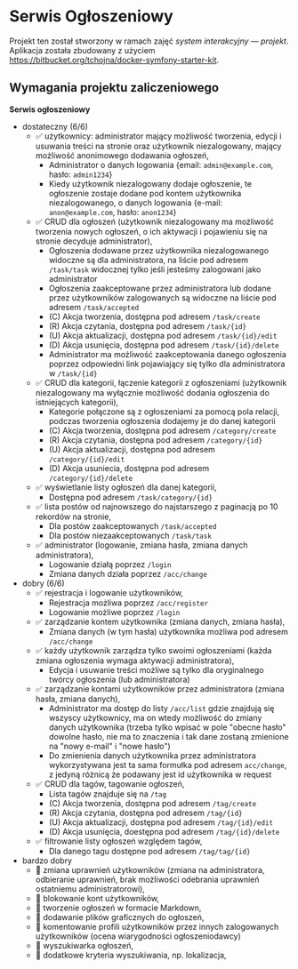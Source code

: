 
# Serwis Ogłoszeniowy

Projekt ten został stworzony w ramach zajęć _system interakcyjny — projekt_. Aplikacja została zbudowany z użyciem https://bitbucket.org/tchojna/docker-symfony-starter-kit.


## Wymagania projektu zaliczeniowego

**Serwis ogłoszeniowy**

 - dostateczny (6/6)
   - ✅ użytkownicy: administrator mający możliwość tworzenia, edycji i usuwania treści na stronie oraz użytkownik niezalogowany, mający możliwość anonimowego dodawania ogłoszeń,
     - Administrator o danych logowania {email: `admin@example.com`, hasło: `admin1234`}
     - Kiedy użytkownik niezalogowany dodaje ogłoszenie, te ogłoszenie zostaje dodane pod kontem użytkownika niezalogowanego, o danych logowania {e-mail: `anon@example.com`, hasło: `anon1234`}
   - ✅ CRUD dla ogłoszeń (użytkownik niezalogowany ma możliwość tworzenia nowych ogłoszeń, o ich aktywacji i pojawieniu się na stronie decyduje administrator),
     - Ogłoszenia dodawane przez użytkownika niezalogowanego widoczne są dla administratora, na liście pod adresem `/task/task` widocznej tylko jeśli jesteśmy zalogowani jako administrator
     - Ogłoszenia zaakceptowane przez administratora lub dodane przez użytkowników zalogowanych są widoczne na liście pod adresem `/task/accepted`
     - (C) Akcja tworzenia, dostępna pod adresem `/task/create`
     - (R) Akcja czytania, dostępna pod adresem `/task/{id}`
     - (U) Akcja aktualizacji, dostępna pod adresem `/task/{id}/edit`
     - (D) Akcja usunięcia, dostępna pod adresem `/task/{id}/delete`
     - Administrator ma możliwość zaakceptowania danego ogłoszenia poprzez odpowiedni link pojawiający się tylko dla administratora w `/task/{id}`
   - ✅ CRUD dla kategorii, łączenie kategorii z ogłoszeniami (użytkownik niezalogowany ma wyłącznie możliwość dodania ogłoszenia do istniejących kategorii),
     - Kategorie połączone są z ogłoszeniami za pomocą pola relacji, podczas tworzenia ogłoszenia dodajemy je do danej kategorii 
     - (C) Akcja tworzenia, dostępna pod adresem `/category/create` 
     - (R) Akcja czytania, dostępna pod adresem `/category/{id}` 
     - (U) Akcja aktualizacji, dostępna pod adresem `/category/{id}/edit` 
     - (D) Akcja usuniecia, dostępna pod adresem `/category/{id}/delete`
   - ✅ wyświetlanie listy ogłoszeń dla danej kategorii, 
     - Dostępna pod adresem `/task/category/{id}` 
   - ✅ lista postów od najnowszego do najstarszego z paginacją po 10 rekordów na stronie,
     - Dla postów zaakceptowanych `/task/accepted`
     - Dla postów niezaakceptowanych `/task/task`
   - ✅ administrator (logowanie, zmiana hasła, zmiana danych administratora),
     - Logowanie działą poprzez `/login`
     - Zmiana danych działa poprzez `/acc/change`
 - dobry (6/6)
   - ✅ rejestracja i logowanie użytkowników,
     - Rejestracja możliwa poprzez `/acc/register`
     - Logowanie możliwe poprzez `/login`
   - ✅ zarządzanie kontem użytkownika (zmiana danych, zmiana hasła),
     - Zmiana danych (w tym hasła) użytkownika możliwa pod adresem `/acc/change`
   - ✅ każdy użytkownik zarządza tylko swoimi ogłoszeniami (każda zmiana ogłoszenia wymaga aktywacji administratora),
     - Edycja i usuwanie treści możliwe są tylko dla oryginalnego twórcy ogłoszenia (lub administratora)
   - ✅ zarządzanie kontami użytkowników przez administratora (zmiana hasła, zmiana danych),
     - Administrator ma dostęp do listy `/acc/list` gdzie znajdują się wszyscy użytkownicy, ma on wtedy możliwość do zmiany danych użytkownika (trzeba tylko wpisać w pole "obecne hasło" dowolne hasło, nie ma to znaczenia i tak dane zostaną zmienione na "nowy e-mail" i "nowe hasło")
     - Do zmienienia danych użytkownika przez administratora wykorzystywana jest ta sama formułka pod adresem `acc/change`, z jedyną różnicą że podawany jest id użytkownika w request
   - ✅ CRUD dla tagów, tagowanie ogłoszeń,
     - Lista tagów znajduje się na `/tag`
     - (C) Akcja tworzenia, dostępna pod adresem `/tag/create`
     - (R) Akcja czytania, dostępna pod adresem `/tag/{id}`
     - (U) Akcja aktualizacji, dostępna pod adresem `/tag/{id}/edit`
     - (D) Akcja usunięcia, doestępna pod adresem `/tag/{id}/delete`
   - ✅ filtrowanie listy ogłoszeń względem tagów,
     - Dla danego tagu dostępne pod adresem `/tag/tag/{id}` 
 - bardzo dobry
   - 📌 zmiana uprawnień użytkowników (zmiana na administratora, odbieranie uprawnień, brak możliwości odebrania uprawnień ostatniemu administratorowi),
   - 📌 blokowanie kont użytkowników,
   - 📌 tworzenie ogłoszeń w formacie Markdown,
   - 📌 dodawanie plików graficznych do ogłoszeń,
   - 📌 komentowanie profili użytkowników przez innych zalogowanych użytkowników (ocena wiarygodności ogłoszeniodawcy)
   - 📌 wyszukiwarka ogłoszeń,
   - 📌 dodatkowe kryteria wyszukiwania, np. lokalizacja,